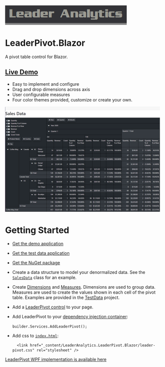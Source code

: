 ![Leader Analytics](./logo.png)

# LeaderPivot.Blazor

A pivot table control for Blazor.

## [Live Demo](https://leaderanalytics.com/blazor/leaderpivotdemo)

* Easy to implement and configure
* Drag and drop dimensions across axis
* User configurable measures
* Four color themes provided, customize or create your own.

![Leader Analytics pivot table control](./screencap.png) 

# Getting Started

* [Get the demo application](https://github.com/leaderanalytics/LeaderPivot.BlazorDemo)

* [Get the test data application](https://github.com/leaderanalytics/LeaderPivot.TestData)

* [Get the NuGet package](https://www.nuget.org/packages/LeaderAnalytics.LeaderPivot.Blazor/)

* Create a data structure to model your denormalized data.  See the [`SalesData`](https://github.com/leaderanalytics/LeaderPivot.TestData/blob/main/LeaderPivot.TestData/SalesData.cs) class for an example.

* Create [Dimensions](https://github.com/leaderanalytics/LeaderPivot/blob/main/LeaderPivot/Dimension.cs) and [Measures](https://github.com/leaderanalytics/LeaderPivot/blob/main/LeaderPivot/Measure.cs).    Dimensions are used to group data.  Measures are used to create the values shown in each cell of the pivot table.  Examples are provided in the [TestData](https://github.com/leaderanalytics/LeaderPivot.TestData/blob/main/LeaderPivot.TestData/SalesData.cs) project.

* Add a [LeaderPivot control](https://github.com/leaderanalytics/LeaderPivot.BlazorDemo/blob/main/LeaderPivot.BlazorDemo/Pages/LeaderPivotDemo.razor) to your page.  

* Add LeaderPivot to your [dependency injection container](https://github.com/leaderanalytics/LeaderPivot.BlazorDemo/blob/main/LeaderPivot.BlazorDemo/Program.cs):

    `builder.Services.AddLeaderPivot();`

* Add css to [`index.html`](https://github.com/leaderanalytics/LeaderPivot.BlazorDemo/blob/main/LeaderPivot.BlazorDemo/wwwroot/index.html):

    
       
        <link href="_content/LeaderAnalytics.LeaderPivot.Blazor/leader-pivot.css" rel="stylesheet" />
      

[LeaderPivot WPF implementation is available here](https://github.com/leaderanalytics/LeaderPivot.XAML.WPF)
